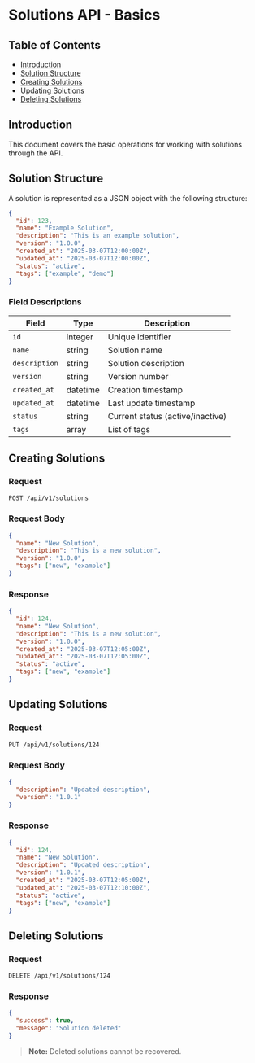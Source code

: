 # Solutions API - Basics

## Table of Contents
- [Introduction](#introduction)
- [Solution Structure](#solution-structure)
- [Creating Solutions](#creating-solutions)
- [Updating Solutions](#updating-solutions)
- [Deleting Solutions](#deleting-solutions)

## Introduction

This document covers the basic operations for working with solutions through the API.

## Solution Structure

A solution is represented as a JSON object with the following structure:

```json
{
  "id": 123,
  "name": "Example Solution",
  "description": "This is an example solution",
  "version": "1.0.0",
  "created_at": "2025-03-07T12:00:00Z",
  "updated_at": "2025-03-07T12:00:00Z",
  "status": "active",
  "tags": ["example", "demo"]
}
```

### Field Descriptions

| Field | Type | Description |
|-------|------|-------------|
| `id` | integer | Unique identifier |
| `name` | string | Solution name |
| `description` | string | Solution description |
| `version` | string | Version number |
| `created_at` | datetime | Creation timestamp |
| `updated_at` | datetime | Last update timestamp |
| `status` | string | Current status (active/inactive) |
| `tags` | array | List of tags |

## Creating Solutions

### Request

```http
POST /api/v1/solutions
```

### Request Body

```json
{
  "name": "New Solution",
  "description": "This is a new solution",
  "version": "1.0.0",
  "tags": ["new", "example"]
}
```

### Response

```json
{
  "id": 124,
  "name": "New Solution",
  "description": "This is a new solution",
  "version": "1.0.0",
  "created_at": "2025-03-07T12:05:00Z",
  "updated_at": "2025-03-07T12:05:00Z",
  "status": "active",
  "tags": ["new", "example"]
}
```

## Updating Solutions

### Request

```http
PUT /api/v1/solutions/124
```

### Request Body

```json
{
  "description": "Updated description",
  "version": "1.0.1"
}
```

### Response

```json
{
  "id": 124,
  "name": "New Solution",
  "description": "Updated description",
  "version": "1.0.1",
  "created_at": "2025-03-07T12:05:00Z",
  "updated_at": "2025-03-07T12:10:00Z",
  "status": "active",
  "tags": ["new", "example"]
}
```

## Deleting Solutions

### Request

```http
DELETE /api/v1/solutions/124
```

### Response

```json
{
  "success": true,
  "message": "Solution deleted"
}
```

> **Note:** Deleted solutions cannot be recovered.
